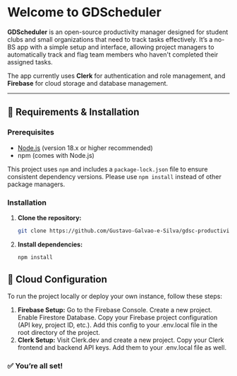 # Welcome to GDScheduler

**GDScheduler** is an open-source productivity manager designed for student clubs and small organizations that need to track tasks effectively. It’s a no-BS app with a simple setup and interface, allowing project managers to automatically track and flag team members who haven't completed their assigned tasks.

The app currently uses **Clerk** for authentication and role management, and **Firebase** for cloud storage and database management.

---

## 🚀 Requirements & Installation

### Prerequisites

- [Node.js](https://nodejs.org/) (version 18.x or higher recommended)
- npm (comes with Node.js)

This project uses `npm` and includes a `package-lock.json` file to ensure consistent dependency versions. Please use `npm install` instead of other package managers.

### Installation

1. **Clone the repository:**

   ```bash
   git clone https://github.com/Gustavo-Galvao-e-Silva/gdsc-productivity-manager.git

2. **Install dependencies:**
   ```bash
   npm install
   
## 🔧 Cloud Configuration

To run the project locally or deploy your own instance, follow these steps:

1. **Firebase Setup:**
  Go to the Firebase Console.
  Create a new project.
  Enable Firestore Database.
  Copy your Firebase project configuration (API key, project ID, etc.).
  Add this config to your .env.local file in the root directory of the project.
2. **Clerk Setup:**
  Visit Clerk.dev and create a new project.
  Copy your Clerk frontend and backend API keys.
  Add them to your .env.local file as well.

### ✅ You’re all set!
